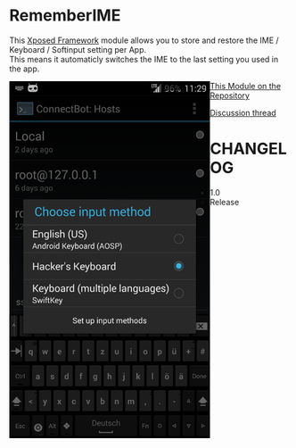 RememberIME
===========

This [Xposed Framework](http://xposed.info) module allows you to store and restore the IME / Keyboard / Softinput setting per App.  
This means it automaticly switches the IME to the last setting you used in the app.

<div><img src="https://raw.githubusercontent.com/Eun/RememberIME/res/ex2.png" align="left" height="640" width="360" ></div>


[This Module on the Repository](http://repo.xposed.info/module/eun.xposed.rememberime)

[Discussion thread](http://forum.xda-developers.com/showthread.php?t=)

CHANGELOG
=========
* 1.0
  * Release
